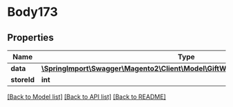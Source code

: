 # Body173

## Properties
Name | Type | Description | Notes
------------ | ------------- | ------------- | -------------
**data** | [**\SpringImport\Swagger\Magento2\Client\Model\GiftWrappingDataWrappingInterface**](GiftWrappingDataWrappingInterface.md) |  | 
**storeId** | **int** |  | [optional] 

[[Back to Model list]](../README.md#documentation-for-models) [[Back to API list]](../README.md#documentation-for-api-endpoints) [[Back to README]](../README.md)


